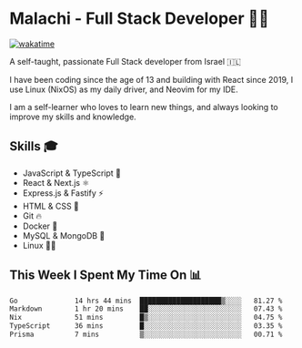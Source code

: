 # Malachi - Full Stack Developer 🚀🔥
[![wakatime](https://wakatime.com/badge/user/112ec769-e669-4b78-a46f-cf4343930741.svg)](https://wakatime.com/@112ec769-e669-4b78-a46f-cf4343930741)

A self-taught, passionate Full Stack developer from Israel 🇮🇱

I have been coding since the age of 13 and building with React since 2019, I use Linux (NixOS) as my daily driver, and Neovim for my IDE.

I am a self-learner who loves to learn new things, and always looking to improve my skills and knowledge.

## Skills 🎓
- JavaScript & TypeScript 💎
- React & Next.js ⚛️
- Express.js & Fastify ⚡️
- HTML & CSS 🎨
- Git 🔥
- Docker 🐳
- MySQL & MongoDB 💾
- Linux 👨‍💻

## This Week I Spent My Time On 📊
<!--START_SECTION:waka-->

```txt
Go              14 hrs 44 mins  ████████████████████▒░░░░   81.27 %
Markdown        1 hr 20 mins    ██░░░░░░░░░░░░░░░░░░░░░░░   07.43 %
Nix             51 mins         █▒░░░░░░░░░░░░░░░░░░░░░░░   04.75 %
TypeScript      36 mins         █░░░░░░░░░░░░░░░░░░░░░░░░   03.35 %
Prisma          7 mins          ▒░░░░░░░░░░░░░░░░░░░░░░░░   00.71 %
```

<!--END_SECTION:waka-->
